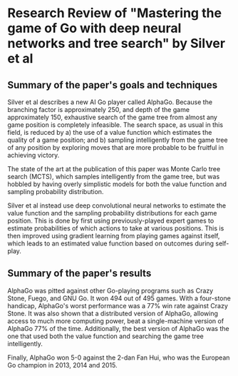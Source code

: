 # Research Review of "Mastering the game of Go with deep neural networks and tree search" by Silver et al #

## Summary of the paper's goals and techniques ##

Silver et al describes a new AI Go player called AlphaGo. Because the branching factor is approximately 250, and depth of the game approximately 150, exhaustive search of the game tree from almost any game position is completely infeasible. The search space, as usual in this field, is reduced by a) the use of a value function which estimates the quality of a game position; and b) sampling intelligently from the game tree of any position by exploring moves that are more probable to be fruitful in achieving victory. 

The state of the art at the publication of this paper was Monte Carlo tree search (MCTS), which samples intelligently from the game tree, but was hobbled by having overly simplistic models for both the value function and sampling probability distribution.

Silver et al instead use deep convolutional neural networks to estimate the value function and the sampling probability distributions for each game position. This is done by first using previously-played expert games to estimate probabilities of which actions to take at various positions. This is then improved using gradient learning from playing games against itself, which leads to an estimated value function based on outcomes during self-play.

## Summary of the paper's results ##

AlphaGo was pitted against other Go-playing programs such as Crazy Stone, Fuego, and GNU Go. It won 494 out of 495 games. With a four-stone handicap, AlphaGo's worst performance was a 77% win rate against Crazy Stone. It was also shown that a distributed version of AlphaGo, allowing access to much more computing power, beat a single-machine version of AlphaGo 77% of the time. Additionally, the best version of AlphaGo was the one that used both the value function and searching the game tree intelligently.

Finally, AlphaGo won 5-0 against the 2-dan Fan Hui, who was the European Go champion in 2013, 2014 and 2015.
